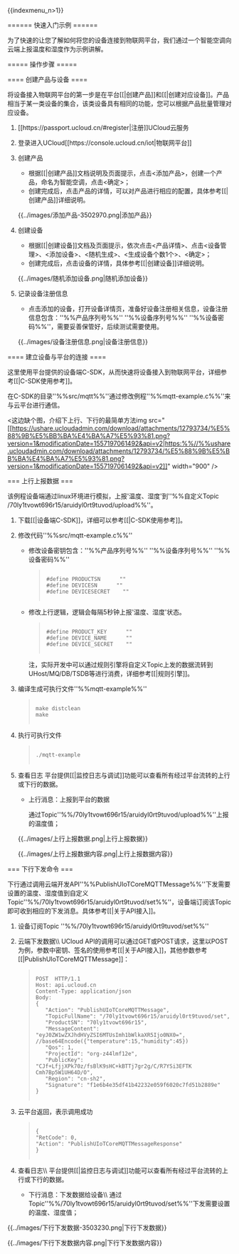 {{indexmenu_n>1}}

====== 快速入门示例 ======

为了快速的让您了解如何将您的设备连接到物联网平台，我们通过一个智能空调向云端上报温度和湿度作为示例讲解。

===== 操作步骤 =====

==== 创建产品与设备 ====

将设备接入物联网平台的第一步是在平台[[|创建产品]]和[[|创建对应设备]]。产品相当于某一类设备的集合，该类设备具有相同的功能，您可以根据产品批量管理对应设备。

<HTML><ol></HTML>
<HTML><li></HTML><HTML><p></HTML>[[https://passport.ucloud.cn/#register|注册]]UCloud云服务<HTML></p></HTML><HTML></li></HTML>
<HTML><li></HTML><HTML><p></HTML>登录进入UCloud[[https://console.ucloud.cn/iot|物联网平台]]<HTML></p></HTML><HTML></li></HTML>
<HTML><li></HTML><HTML><p></HTML>创建产品<HTML></p></HTML>
<HTML><ul></HTML>
<HTML><li></HTML>根据[[|创建产品]]文档说明及页面提示，点击<添加产品>，创建一个产品，命名为智能空调，点击<确定>；<HTML></li></HTML>
<HTML><li></HTML>创建完成后，点击产品的详情，可以对产品进行相应的配置，具体参考[[|创建产品]]详细说明。<HTML></li></HTML><HTML></ul></HTML>

<HTML><p></HTML>{{../images/添加产品-3502970.png|添加产品}}<HTML></p></HTML><HTML></li></HTML>
<HTML><li></HTML><HTML><p></HTML>创建设备<HTML></p></HTML>
<HTML><ul></HTML>
<HTML><li></HTML>根据[[|创建设备]]文档及页面提示，依次点击<产品详情>、点击<设备管理>、<添加设备>、<随机生成>、<生成设备个数1个>、<确定>；<HTML></li></HTML>
<HTML><li></HTML>创建完成后，点击设备的详情，具体参考[[|创建设备]]详细说明。<HTML></li></HTML><HTML></ul></HTML>

<HTML><p></HTML>{{../images/随机添加设备.png|随机添加设备}}<HTML></p></HTML><HTML></li></HTML>
<HTML><li></HTML><HTML><p></HTML>记录设备注册信息<HTML></p></HTML>
<HTML><ul></HTML>
<HTML><li></HTML>点击添加的设备，打开设备详情页，准备好设备注册相关信息，设备注册信息包含：''%%产品序列号%%'' ''%%设备序列号%%'' ''%%设备密码%%''，需要妥善保管好，后续测试需要使用。<HTML></li></HTML><HTML></ul></HTML>

<HTML><p></HTML>{{../images/设备注册信息.png|设备注册信息}}<HTML></p></HTML><HTML></li></HTML><HTML></ol></HTML>

==== 建立设备与平台的连接 ====

这里使用平台提供的设备端C-SDK，从而快速将设备接入到物联网平台，详细参考[[|C-SDK使用参考]]。

在C-SDK的目录''%%src/mqtt%%''通过修改例程''%%mqtt-example.c%%''来与云平台进行通信。

<这边缺个图，介绍下上行、下行的最简单方法img src="[[https://ushare.ucloudadmin.com/download/attachments/12793734/%E5%88%9B%E5%BB%BA%E4%BA%A7%E5%93%81.png?version=1&modificationDate=1557197061492&api=v2|https:%%//%%ushare.ucloudadmin.com/download/attachments/12793734/%E5%88%9B%E5%BB%BA%E4%BA%A7%E5%93%81.png?version=1&modificationDate=1557197061492&api=v2]]" width="900" />

=== 上行上报数据 ===

该例程设备端通过linux环境进行模拟，上报'温度、湿度'到''%%自定义Topic /70ly1tvowt696r15/aruidyl0rt9tuvod/upload%%''。

<HTML><ol></HTML>
<HTML><li></HTML><HTML><p></HTML>下载[[|设备端C-SDK]]，详细可以参考[[|C-SDK使用参考]]。<HTML></p></HTML><HTML></li></HTML>
<HTML><li></HTML><HTML><p></HTML>修改代码''%%src/mqtt-example.c%%''<HTML></p></HTML>
<HTML><ul></HTML>
<HTML><li></HTML><HTML><p></HTML>修改设备密钥包含：''%%产品序列号%%'' ''%%设备序列号%%'' ''%%设备密码%%''<HTML></p></HTML>
<HTML><blockquote>
<code>
#define PRODUCTSN      ""
#define DEVICESN      ""
#define DEVICESECRET    ""

</code></blockquote></HTML><HTML></li></HTML>
<HTML><li></HTML><HTML><p></HTML>修改上行逻辑，逻辑会每隔5秒钟上报'温度、湿度'状态。<HTML></p></HTML>
<HTML><blockquote>
<code>
#define PRODUCT_KEY      ""
#define DEVICE_NAME      ""
#define DEVICE_SECRET    ""

</code></blockquote></HTML>
<HTML><p></HTML>注，实际开发中可以通过规则引擎将自定义Topic上发的数据流转到UHost/MQ/DB/TSDB等进行消费，详细参考[[|规则引擎]]。<HTML></p></HTML><HTML></li></HTML><HTML></ul></HTML>
<HTML></li></HTML>
<HTML><li></HTML><HTML><p></HTML>编译生成可执行文件''%%mqtt-example%%''<HTML></p></HTML>
<HTML><blockquote>
<code>
make distclean
make

</code></blockquote></HTML><HTML></li></HTML>
<HTML><li></HTML><HTML><p></HTML>执行可执行文件<HTML></p></HTML>
<HTML><blockquote>
<code>
./mqtt-example

</code></blockquote></HTML><HTML></li></HTML>
<HTML><li></HTML><HTML><p></HTML>查看日志 平台提供[[|监控日志与调试]]功能可以查看所有经过平台流转的上行或下行的数据。<HTML></p></HTML>
<HTML><ul></HTML>
<HTML><li></HTML><HTML><p></HTML>上行消息：上报到平台的数据<HTML></p></HTML>
<HTML><p></HTML>通过Topic''%%/70ly1tvowt696r15/aruidyl0rt9tuvod/upload%%''上报的温度值；<HTML></p></HTML><HTML></li></HTML><HTML></ul></HTML>

<HTML><p></HTML>{{../images/上行上报数据.png|上行上报数据}}<HTML></p></HTML>
<HTML><p></HTML>{{../images/上行上报数据内容.png|上行上报数据内容}}<HTML></p></HTML><HTML></li></HTML><HTML></ol></HTML>

=== 下行下发命令 ===

下行通过调用云端开发API''%%PublishUIoTCoreMQTTMessage%%''下发需要设置的温度、湿度值到自定义Topic''%%/70ly1tvowt696r15/aruidyl0rt9tuvod/set%%''，设备端订阅该Topic即可收到相应的下发消息。具体参考[[|关于API接入]]。

<HTML><ol></HTML>
<HTML><li></HTML><HTML><p></HTML>设备订阅Topic ''%%/70ly1tvowt696r15/aruidyl0rt9tuvod/set%%''<HTML></p></HTML><HTML></li></HTML>
<HTML><li></HTML><HTML><p></HTML>云端下发数据\\
UCloud API的调用可以通过GET或POST请求，这里以POST为例，参数中密钥、签名的使用参考[[|关于API接入]]，其他参数参考[[|PublishUIoTCoreMQTTMessage]]：<HTML></p></HTML>
<HTML><blockquote>
<code>
POST  HTTP/1.1
Host: api.ucloud.cn
Content-Type: application/json
Body:
{
   "Action": "PublishUIoTCoreMQTTMessage",
   "TopicFullName": "/70ly1tvowt696r15/aruidyl0rt9tuvod/set",
   "ProductSN": "70ly1tvowt696r15",
   "MessageContent": "eyJ0ZW1wZXJhdHVyZSI6MTUsImh1bWlkaXR5Ijo0NX0=", //base64Encode({"temperature":15,"humidity":45})
   "Qos": 1,
   "ProjectId": "org-z44lmf12e",
   "PublicKey": "CJf+LfjjXPk70z/fsBlK9sHC+kBTTj7gr2g/C/R7YSi3EFTK   Cmh7Bp5W1UH64D/O",
   "Region": "cn-sh2",
   "Signature": "f1e6b4e35df41b42232e059f6020c7fd51b2889e"
}

</code></blockquote></HTML><HTML></li></HTML>
<HTML><li></HTML><HTML><p></HTML>云平台返回，表示调用成功<HTML></p></HTML>
<HTML><blockquote>
<code>
{
"RetCode": 0,
"Action": "PublishUIoTCoreMQTTMessageResponse"
}

</code></blockquote></HTML><HTML></li></HTML>
<HTML><li></HTML><HTML><p></HTML>查看日志\\
平台提供[[|监控日志与调试]]功能可以查看所有经过平台流转的上行或下行的数据。<HTML></p></HTML>
<HTML><ul></HTML>
<HTML><li></HTML>下行消息：下发数据给设备\\
通过Topic''%%/70ly1tvowt696r15/aruidyl0rt9tuvod/set%%''下发需要设置的温度、湿度值；<HTML></li></HTML><HTML></ul></HTML>
<HTML></li></HTML><HTML></ol></HTML>

{{../images/下行下发数据-3503230.png|下行下发数据}}

{{../images/下行下发数据内容.png|下行下发数据内容}}

